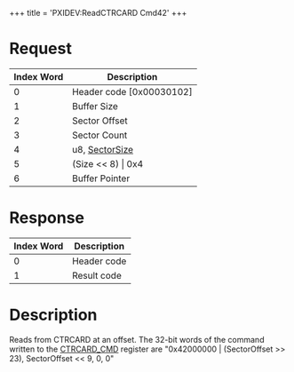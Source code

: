 +++
title = 'PXIDEV:ReadCTRCARD Cmd42'
+++

# Request

| Index Word | Description                                                   |
|------------|---------------------------------------------------------------|
| 0          | Header code \[0x00030102\]                                    |
| 1          | Buffer Size                                                   |
| 2          | Sector Offset                                                 |
| 3          | Sector Count                                                  |
| 4          | u8, [SectorSize](Gamecard_Services_PXI#SectorSize "wikilink") |
| 5          | (Size \<\< 8) \| 0x4                                          |
| 6          | Buffer Pointer                                                |

# Response

| Index Word | Description |
|------------|-------------|
| 0          | Header code |
| 1          | Result code |

# Description

Reads from CTRCARD at an offset. The 32-bit words of the command written
to the [CTRCARD_CMD](CTRCARD_Registers#CTRCARD_CMD "wikilink") register
are "0x42000000 \| (SectorOffset \>\> 23), SectorOffset \<\< 9, 0, 0"
